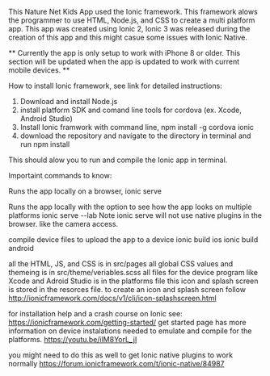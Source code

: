 This Nature Net Kids App used the Ionic framework. This framework alows the programmer to use HTML, 
Node.js, and CSS to create a multi platform app. This app was created using Ionic 2, Ionic 3 was 
released during the creation of this app and this might casue some issues with Ionic Native.

** Currently the app is only setup to work with iPhone 8 or older. This section will be updated when
the app is updated to work with current mobile devices. **

How to install Ionic framework, see link for detailed instructions:
1. Download and install Node.js
2. install platform SDK and comand line tools for cordova (ex. Xcode, Android Studio)
3. Install Ionic framwork with command line, npm install -g cordova ionic
4. download the repository and navigate to the directory in terminal and run npm install

This should alow you to run and compile the Ionic app in terminal. 

Importaint commands to know:

Runs the app locally on a browser,
    ionic serve 

Runs the app locally with the option to see how the app looks on multiple platforms
    ionic serve --lab
Note ionic serve will not use native plugins in the browser. like the camera access. 

compile device files to upload the app to a device 
    ionic build ios
    ionic build android
    

all the HTML, JS, and CSS is in src/pages
all global CSS values and themeing is in src/theme/veriables.scss
all files for the device program like Xcode and Adroid Studio is in the platforms file
this icon and splash screen is stored in the resorces file. to create an icon and splash screen
follow http://ionicframework.com/docs/v1/cli/icon-splashscreen.html

for installation help and a crash course on Ionic see:
https://ionicframework.com/getting-started/
get started page has more information on device instalations needed to emulate and compile for the 
platforms.
https://youtu.be/ilM8YorL_jI

you might need to do this as well to get Ionic native plugins to work normally
https://forum.ionicframework.com/t/ionic-native/84987